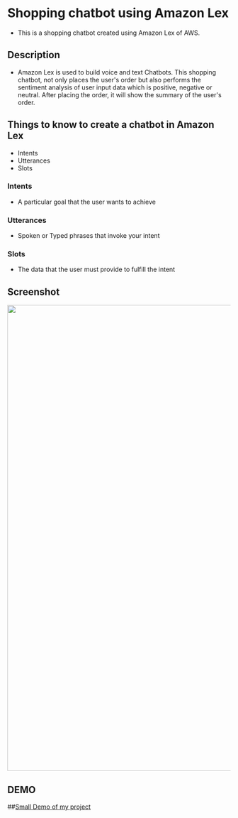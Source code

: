 # Shopping chatbot using Amazon Lex
+ This is a shopping chatbot created using Amazon Lex of AWS.

## Description 
+ Amazon Lex is used to build voice and text Chatbots. This shopping chatbot, not only places the user's order but also performs the sentiment analysis of user input data which is positive, negative or neutral. After placing the order, it will show the summary of the user's order.

## Things to know to create a chatbot in Amazon Lex
+ Intents
+ Utterances
+ Slots

### Intents
+ A particular goal that the user wants to achieve
### Utterances
+ Spoken or Typed phrases that invoke your intent
### Slots
+ The data that the user must provide to fulfill the intent

## Screenshot
<img src="https://nivethitha167.000webhostapp.com/awsimage_new.JPG" width="1050">

## DEMO
##[Small Demo of my project](https://nivethitha167.000webhostapp.com/Amazon%20Lex%20-%20Google%20Chrome%202020-09-03%2023-45-25.mp4)

